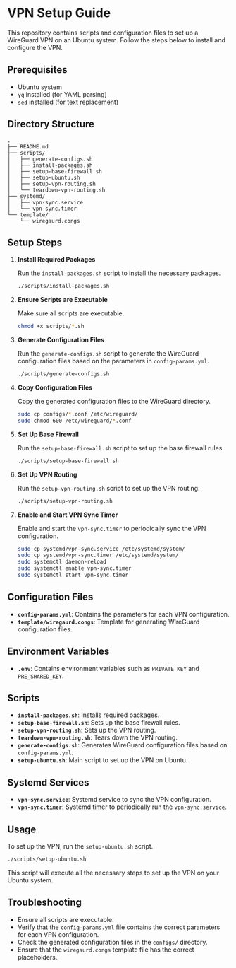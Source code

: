 # VPN Setup Guide

This repository contains scripts and configuration files to set up a WireGuard VPN on an Ubuntu system. Follow the steps below to install and configure the VPN.

## Prerequisites

- Ubuntu system
- `yq` installed (for YAML parsing)
- `sed` installed (for text replacement)

## Directory Structure

```
.
├── README.md
├── scripts/
│   ├── generate-configs.sh
│   ├── install-packages.sh
│   ├── setup-base-firewall.sh
│   ├── setup-ubuntu.sh
│   ├── setup-vpn-routing.sh
│   └── teardown-vpn-routing.sh
├── systemd/
│   ├── vpn-sync.service
│   └── vpn-sync.timer
└── template/
    └── wiregaurd.congs
```

## Setup Steps

1. **Install Required Packages**

   Run the `install-packages.sh` script to install the necessary packages.

   ```bash
   ./scripts/install-packages.sh
   ```

2. **Ensure Scripts are Executable**

   Make sure all scripts are executable.

   ```bash
   chmod +x scripts/*.sh
   ```

3. **Generate Configuration Files**

   Run the `generate-configs.sh` script to generate the WireGuard configuration files based on the parameters in `config-params.yml`.

   ```bash
   ./scripts/generate-configs.sh
   ```

4. **Copy Configuration Files**

   Copy the generated configuration files to the WireGuard directory.

   ```bash
   sudo cp configs/*.conf /etc/wireguard/
   sudo chmod 600 /etc/wireguard/*.conf
   ```

5. **Set Up Base Firewall**

   Run the `setup-base-firewall.sh` script to set up the base firewall rules.

   ```bash
   ./scripts/setup-base-firewall.sh
   ```

6. **Set Up VPN Routing**

   Run the `setup-vpn-routing.sh` script to set up the VPN routing.

   ```bash
   ./scripts/setup-vpn-routing.sh
   ```

7. **Enable and Start VPN Sync Timer**

   Enable and start the `vpn-sync.timer` to periodically sync the VPN configuration.

   ```bash
   sudo cp systemd/vpn-sync.service /etc/systemd/system/
   sudo cp systemd/vpn-sync.timer /etc/systemd/system/
   sudo systemctl daemon-reload
   sudo systemctl enable vpn-sync.timer
   sudo systemctl start vpn-sync.timer
   ```

## Configuration Files

- **`config-params.yml`**: Contains the parameters for each VPN configuration.
- **`template/wiregaurd.congs`**: Template for generating WireGuard configuration files.

## Environment Variables

- **`.env`**: Contains environment variables such as `PRIVATE_KEY` and `PRE_SHARED_KEY`.

## Scripts

- **`install-packages.sh`**: Installs required packages.
- **`setup-base-firewall.sh`**: Sets up the base firewall rules.
- **`setup-vpn-routing.sh`**: Sets up the VPN routing.
- **`teardown-vpn-routing.sh`**: Tears down the VPN routing.
- **`generate-configs.sh`**: Generates WireGuard configuration files based on `config-params.yml`.
- **`setup-ubuntu.sh`**: Main script to set up the VPN on Ubuntu.

## Systemd Services

- **`vpn-sync.service`**: Systemd service to sync the VPN configuration.
- **`vpn-sync.timer`**: Systemd timer to periodically run the `vpn-sync.service`.

## Usage

To set up the VPN, run the `setup-ubuntu.sh` script.

```bash
./scripts/setup-ubuntu.sh
```

This script will execute all the necessary steps to set up the VPN on your Ubuntu system.

## Troubleshooting

- Ensure all scripts are executable.
- Verify that the `config-params.yml` file contains the correct parameters for each VPN configuration.
- Check the generated configuration files in the `configs/` directory.
- Ensure that the `wiregaurd.congs` template file has the correct placeholders.
